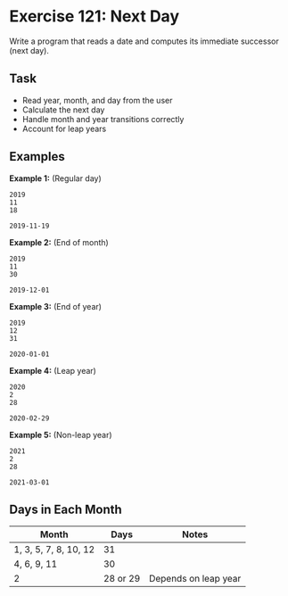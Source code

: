 # Exercise 121: Next Day

Write a program that reads a date and computes its immediate successor (next day).

## Task
- Read year, month, and day from the user
- Calculate the next day
- Handle month and year transitions correctly
- Account for leap years

## Examples
**Example 1:** (Regular day)
```
2019
11
18
```
```
2019-11-19
```

**Example 2:** (End of month)
```
2019
11
30
```
```
2019-12-01
```

**Example 3:** (End of year)
```
2019
12
31
```
```
2020-01-01
```

**Example 4:** (Leap year)
```
2020
2
28
```
```
2020-02-29
```

**Example 5:** (Non-leap year)
```
2021
2
28
```
```
2021-03-01
```

## Days in Each Month
| Month | Days | Notes |
|-------|------|-------|
| 1, 3, 5, 7, 8, 10, 12 | 31 | |
| 4, 6, 9, 11 | 30 | |
| 2 | 28 or 29 | Depends on leap year |

